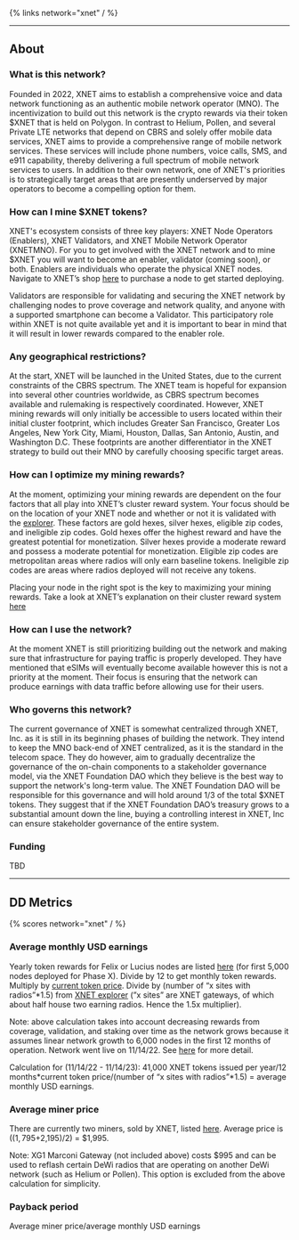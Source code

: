 {% links network="xnet" / %}

---

## About

### What is this network?

Founded in 2022, XNET aims to establish a comprehensive voice and data network functioning as an authentic mobile network operator (MNO). The incentivization to build out this network is the crypto rewards via their token $XNET that is held on Polygon. In contrast to Helium, Pollen, and several Private LTE networks that depend on CBRS and solely offer mobile data services, XNET aims to provide a comprehensive range of mobile network services. These services will include phone numbers, voice calls, SMS, and e911 capability, thereby delivering a full spectrum of mobile network services to users. In addition to their own network, one of XNET's priorities is to strategically target areas that are presently underserved by major operators to become a compelling option for them.

### How can I mine $XNET tokens?

XNET's ecosystem consists of three key players: XNET Node Operators (Enablers), XNET Validators, and XNET Mobile Network Operator (XNETMNO). For you to get involved with the XNET network and to mine $XNET you will want to become an enabler, validator (coming soon), or both. Enablers are individuals who operate the physical XNET nodes. Navigate to XNET’s shop [here](https://shop.xnet.company/) to purchase a node to get started deploying.

Validators are responsible for validating and securing the XNET network by challenging nodes to prove coverage and network quality, and anyone with a supported smartphone can become a Validator. This participatory role within XNET is not quite available yet and it is important to bear in mind that it will result in lower rewards compared to the enabler role.

### Any geographical restrictions?

At the start, XNET will be launched in the United States, due to the current constraints of the CBRS spectrum. The XNET team is hopeful for expansion into several other countries worldwide, as CBRS spectrum becomes available and rulemaking is respectively coordinated. However, XNET mining rewards will only initially be accessible to users located within their initial cluster footprint, which includes Greater San Francisco, Greater Los Angeles, New York City, Miami, Houston, Dallas, San Antonio, Austin, and Washington D.C. These footprints are another differentiator in the XNET strategy to build out their MNO by carefully choosing specific target areas.

### How can I optimize my mining rewards?

At the moment, optimizing your mining rewards are dependent on the four factors that all play into XNET’s cluster reward system. Your focus should be on the location of your XNET node and whether or not it is validated with the [explorer](https://explorer.xnetmobile.com/). These factors are gold hexes, silver hexes, eligible zip codes, and ineligible zip codes. Gold hexes offer the highest reward and have the greatest potential for monetization. Silver hexes provide a moderate reward and possess a moderate potential for monetization. Eligible zip codes are metropolitan areas where radios will only earn baseline tokens. Ineligible zip codes are areas where radios deployed will not receive any tokens.

Placing your node in the right spot is the key to maximizing your mining rewards. Take a look at XNET’s explanation on their cluster reward system [here](https://medium.com/@XNET_Mobile/xnet-2023-cluster-updates-237a92e773ad)

### How can I use the network?

At the moment XNET is still prioritizing building out the network and making sure that infrastructure for paying traffic is properly developed. They have mentioned that eSIMs will eventually become available however this is not a priority at the moment. Their focus is ensuring that the network can produce earnings with data traffic before allowing use for their users.

### Who governs this network?

The current governance of XNET is somewhat centralized through XNET, Inc. as it is still in its beginning phases of building the network. They intend to keep the MNO back-end of XNET centralized, as it is the standard in the telecom space. They do however, aim to gradually decentralize the governance of the on-chain components to a stakeholder governance model, via the XNET Foundation DAO which they believe is the best way to support the network's long-term value. The XNET Foundation DAO will be responsible for this governance and will hold around 1/3 of the total $XNET tokens. They suggest that if the XNET Foundation DAO’s treasury grows to a substantial amount down the line, buying a controlling interest in XNET, Inc can ensure stakeholder governance of the entire system.

### Funding

TBD

---

## DD Metrics

{% scores network="xnet" / %}

### Average monthly USD earnings

Yearly token rewards for Felix or Lucius nodes are listed [here](https://www.xnet.company/files/Phase_X.pdf) (for first 5,000 nodes deployed for Phase X). Divide by 12 to get monthly token rewards. Multiply by [current token price](https://quickswap.exchange/#/swap?inputCurrency=0xbc5eb84c052fd012bb902c258c9fd241b17c0005&outputCurrency=0x2791Bca1f2de4661ED88A30C99A7a9449Aa84174&swapIndex=0). Divide by (number of “x sites with radios”\*1.5) from [XNET explorer](https://explorer.xnetmobile.com/) (”x sites” are XNET gateways, of which about half house two earning radios. Hence the 1.5x multiplier).

Note: above calculation takes into account decreasing rewards from coverage, validation, and staking over time as the network grows because it assumes linear network growth to 6,000 nodes in the first 12 months of operation. Network went live on 11/14/22. See [here](https://www.xnet.company/files/Phase_X.pdf) for more detail.

Calculation for (11/14/22 - 11/14/23): 41,000 XNET tokens issued per year/12 months*current token price/(number of “x sites with radios”*1.5) = average monthly USD earnings.

### Average miner price

There are currently two miners, sold by XNET, listed [here](https://shop.xnet.company/). Average price is (($1,795+$2,195)/2) = $1,995.

Note: XG1 Marconi Gateway (not included above) costs $995 and can be used to reflash certain DeWi radios that are operating on another DeWi network (such as Helium or Pollen). This option is excluded from the above calculation for simplicity.

### Payback period

Average miner price/average monthly USD earnings
